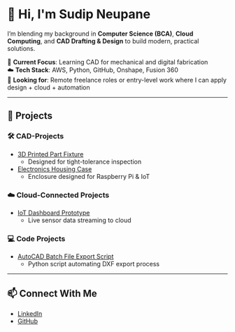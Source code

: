 # 👋 Hi, I'm Sudip Neupane

I’m blending my background in **Computer Science (BCA)**, **Cloud Computing**, and **CAD Drafting & Design** to build modern, practical solutions.

🔧 **Current Focus**: Learning CAD for mechanical and digital fabrication  
☁️ **Tech Stack**: AWS, Python, GitHub, Onshape, Fusion 360  
📍 **Looking for**: Remote freelance roles or entry-level work where I can apply design + cloud + automation

---

## 🧰 Projects

### 🛠️ CAD-Projects
- [3D Printed Part Fixture](./CAD-Projects/project1-part-fixture)
  - Designed for tight-tolerance inspection
- [Electronics Housing Case](./CAD-Projects/project2-housing-case)
  - Enclosure designed for Raspberry Pi & IoT

### ☁️ Cloud-Connected Projects
- [IoT Dashboard Prototype](./Cloud-Projects/iot-dashboard-prototype)
  - Live sensor data streaming to cloud

### 💻 Code Projects
- [AutoCAD Batch File Export Script](./Code-Projects/automation-script-1)
  - Python script automating DXF export process

---

## 📫 Connect With Me

- [LinkedIn](https://www.linkedin.com/in/yourprofile)
- [GitHub](https://github.com/sudipneupane)
